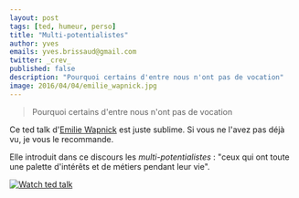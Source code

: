```yaml
---
layout: post
tags: [ted, humeur, perso]
title: "Multi-potentialistes"
author: yves
emails: yves.brissaud@gmail.com
twitter: _crev_
published: false
description: "Pourquoi certains d'entre nous n'ont pas de vocation"
image: 2016/04/04/emilie_wapnick.jpg
---
```


> Pourquoi certains d'entre nous n'ont pas de vocation

Ce ted talk d'[Emilie Wapnick](https://twitter.com/emiliewapnick) est juste sublime. Si vous ne l'avez pas déjà vu, je vous le recommande.

Elle introduit dans ce discours les _multi-potentialistes_ : "ceux qui ont toute une palette d'intérêts et de métiers pendant leur vie".

[![Watch ted talk](talk.png)](https://www.ted.com/talks/emilie_wapnick_why_some_of_us_don_t_have_one_true_calling?language=fr)
